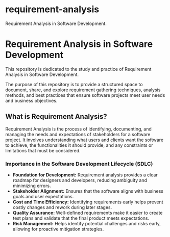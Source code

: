 # requirement-analysis
Requirement Analysis in Software Development.

# Requirement Analysis in Software Development

This repository is dedicated to the study and practice of Requirement Analysis in Software Development. 

The purpose of this repository is to provide a structured space to document, share, and explore requirement gathering techniques, analysis methods, and best practices that ensure software projects meet user needs and business objectives.


## What is Requirement Analysis?

Requirement Analysis is the process of identifying, documenting, and managing the needs and expectations of stakeholders for a software project. It involves understanding what users and clients want the software to achieve, the functionalities it should provide, and any constraints or limitations that must be considered.

### Importance in the Software Development Lifecycle (SDLC)

- **Foundation for Development:** Requirement analysis provides a clear roadmap for designers and developers, reducing ambiguity and minimizing errors.
- **Stakeholder Alignment:** Ensures that the software aligns with business goals and user expectations.
- **Cost and Time Efficiency:** Identifying requirements early helps prevent costly changes and rework during later stages.
- **Quality Assurance:** Well-defined requirements make it easier to create test plans and validate that the final product meets expectations.
- **Risk Management:** Helps identify potential challenges and risks early, allowing for proactive mitigation strategies.
